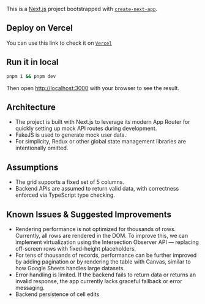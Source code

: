This is a [Next.js](https://nextjs.org) project bootstrapped with [`create-next-app`](https://nextjs.org/docs/app/api-reference/cli/create-next-app).

## Deploy on Vercel

You can use this link to check it on [`Vercel`](https://deep-origin-project.vercel.app/)

## Run it in local

```bash
pnpm i && pnpm dev
```

Then open [http://localhost:3000](http://localhost:3000) with your browser to see the result.



## Architecture
* The project is built with Next.js to leverage its modern App Router for quickly setting up mock API routes during development.
* FakeJS is used to generate mock user data.
* For simplicity, Redux or other global state management libraries are intentionally omitted.

## Assumptions
* The grid supports a fixed set of 5 columns.
* Backend APIs are assumed to return valid data, with correctness enforced via TypeScript type checking.

## Known Issues & Suggested Improvements
* Rendering performance is not optimized for thousands of rows. Currently, all rows are rendered in the DOM. To improve this, we can implement virtualization using the Intersection Observer API — replacing off-screen rows with fixed-height placeholders.
* For tens of thousands of records, performance can be further improved by adding pagination or by rendering the table with Canvas, similar to how Google Sheets handles large datasets.
* Error handling is limited. If the backend fails to return data or returns an invalid response, the app currently lacks graceful fallback or error messaging.
* Backend persistence of cell edits
